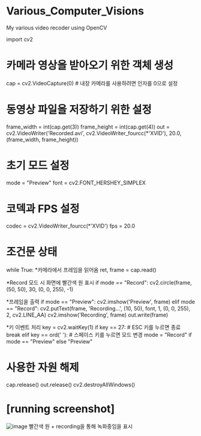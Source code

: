 # Various_Computer_Visions
My various video recoder using OpenCV

import cv2

# 카메라 영상을 받아오기 위한 객체 생성
cap = cv2.VideoCapture(0)  # 내장 카메라를 사용하려면 인자를 0으로 설정

# 동영상 파일을 저장하기 위한 설정
frame_width = int(cap.get(3))
frame_height = int(cap.get(4))
out = cv2.VideoWriter('Recorded.avi', cv2.VideoWriter_fourcc(*'XVID'), 20.0, (frame_width, frame_height))

# 초기 모드 설정
mode = "Preview"
font = cv2.FONT_HERSHEY_SIMPLEX

# 코덱과 FPS 설정
codec = cv2.VideoWriter_fourcc(*'XVID')
fps = 20.0

# 조건문 상태
while True:
*카메라에서 프레임을 읽어옴
ret, frame = cap.read()

*Record 모드 시 화면에 빨간색 원 표시
if mode == "Record":
cv2.circle(frame, (50, 50), 30, (0, 0, 255), -1)

*프레임을 출력
if mode == "Preview":
cv2.imshow('Preview', frame)
elif mode == "Record":
cv2.putText(frame, 'Recording...', (10, 50), font, 1, (0, 0, 255), 2, cv2.LINE_AA)
cv2.imshow('Recording', frame)
out.write(frame)

*키 이벤트 처리
key = cv2.waitKey(1)
if key == 27:  # ESC 키를 누르면 종료
break
elif key == ord(' '):  # 스페이스 키를 누르면 모드 변경
mode = "Record" if mode == "Preview" else "Preview"

# 사용한 자원 해제
cap.release()
out.release()
cv2.destroyAllWindows()

# [running screenshot]

![image](https://github.com/kohjun/Various_Computer_Visions/assets/82298792/ea8f6a67-c74b-4782-a9d2-e108b1eb0dff)
빨간색 원 + recording을 통해 녹화중임을 표시
